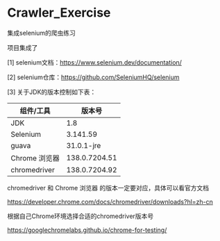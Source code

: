 # Crawler_Exercise
集成selenium的爬虫练习

项目集成了

[1] selenium文档：https://www.selenium.dev/documentation/

[2] selenium仓库：https://github.com/SeleniumHQ/selenium

[3] 关于JDK的版本控制如下表：

| 组件/工具      | 版本号 |
| ----------- | ----------- |
| JDK      | 1.8       |
| Selenium   | 3.141.59        |
|  guava  |     31.0.1-jre    |
| Chrome 浏览器   | 138.0.7204.51        |
|chromedriver|138.0.7204.92|

chromedriver 和 Chrome 浏览器 的版本一定要对应，具体可以看官方文档

https://developer.chrome.com/docs/chromedriver/downloads?hl=zh-cn

根据自己Chrome环境选择合适的chromedriver版本号

https://googlechromelabs.github.io/chrome-for-testing/

